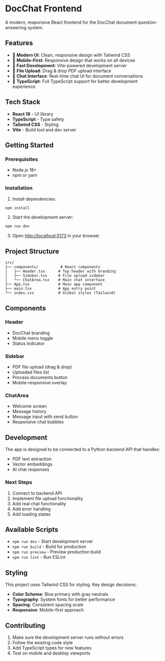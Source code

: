 # DocChat Frontend

A modern, responsive React frontend for the DocChat document question-answering system.

## Features

- 🎨 **Modern UI**: Clean, responsive design with Tailwind CSS
- 📱 **Mobile-First**: Responsive design that works on all devices
- 🚀 **Fast Development**: Vite-powered development server
- 📄 **File Upload**: Drag & drop PDF upload interface
- 💬 **Chat Interface**: Real-time chat UI for document conversations
- 🎯 **TypeScript**: Full TypeScript support for better development experience

## Tech Stack

- **React 18** - UI library
- **TypeScript** - Type safety
- **Tailwind CSS** - Styling
- **Vite** - Build tool and dev server

## Getting Started

### Prerequisites

- Node.js 18+ 
- npm or yarn

### Installation

1. Install dependencies:
```bash
npm install
```

2. Start the development server:
```bash
npm run dev
```

3. Open [http://localhost:5173](http://localhost:5173) in your browser

## Project Structure

```
src/
├── components/          # React components
│   ├── Header.tsx      # Top header with branding
│   ├── Sidebar.tsx     # File upload sidebar
│   └── ChatArea.tsx    # Main chat interface
├── App.tsx             # Main app component
├── main.tsx            # App entry point
└── index.css           # Global styles (Tailwind)
```

## Components

### Header
- DocChat branding
- Mobile menu toggle
- Status indicator

### Sidebar
- PDF file upload (drag & drop)
- Uploaded files list
- Process documents button
- Mobile-responsive overlay

### ChatArea
- Welcome screen
- Message history
- Message input with send button
- Responsive chat bubbles

## Development

The app is designed to be connected to a Python backend API that handles:
- PDF text extraction
- Vector embeddings
- AI chat responses

### Next Steps
1. Connect to backend API
2. Implement file upload functionality
3. Add real chat functionality
4. Add error handling
5. Add loading states

## Available Scripts

- `npm run dev` - Start development server
- `npm run build` - Build for production
- `npm run preview` - Preview production build
- `npm run lint` - Run ESLint

## Styling

This project uses Tailwind CSS for styling. Key design decisions:
- **Color Scheme**: Blue primary with gray neutrals
- **Typography**: System fonts for better performance
- **Spacing**: Consistent spacing scale
- **Responsive**: Mobile-first approach

## Contributing

1. Make sure the development server runs without errors
2. Follow the existing code style
3. Add TypeScript types for new features
4. Test on mobile and desktop viewports
